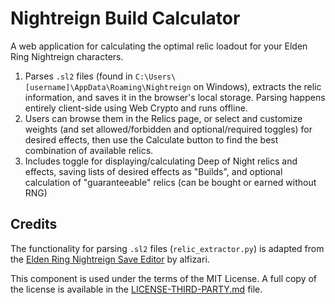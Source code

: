 # Nightreign Build Calculator

A web application for calculating the optimal relic loadout for your Elden Ring Nightreign characters.

1) Parses `.sl2` files (found in `C:\Users\[username]\AppData\Roaming\Nightreign` on Windows), extracts the relic information, and saves it in the browser's local storage. Parsing happens entirely client-side using Web Crypto and runs offline.
2) Users can browse them in the Relics page, or select and customize weights (and set allowed/forbidden and optional/required toggles) for desired effects, then use the Calculate button to find the best combination of available relics.
3) Includes toggle for displaying/calculating Deep of Night relics and effects, saving lists of desired effects as "Builds", and optional calculation of "guaranteeable" relics (can be bought or earned without RNG)

## Credits
The functionality for parsing `.sl2` files (`relic_extractor.py`) is adapted from the [Elden Ring Nightreign Save Editor](https://github.com/alfizari/Elden-Ring-Nightreign-Save-Editor-PS4) by alfizari.

This component is used under the terms of the MIT License. A full copy of the license is available in the [LICENSE-THIRD-PARTY.md](./LICENSE-THIRD-PARTY.md) file.
